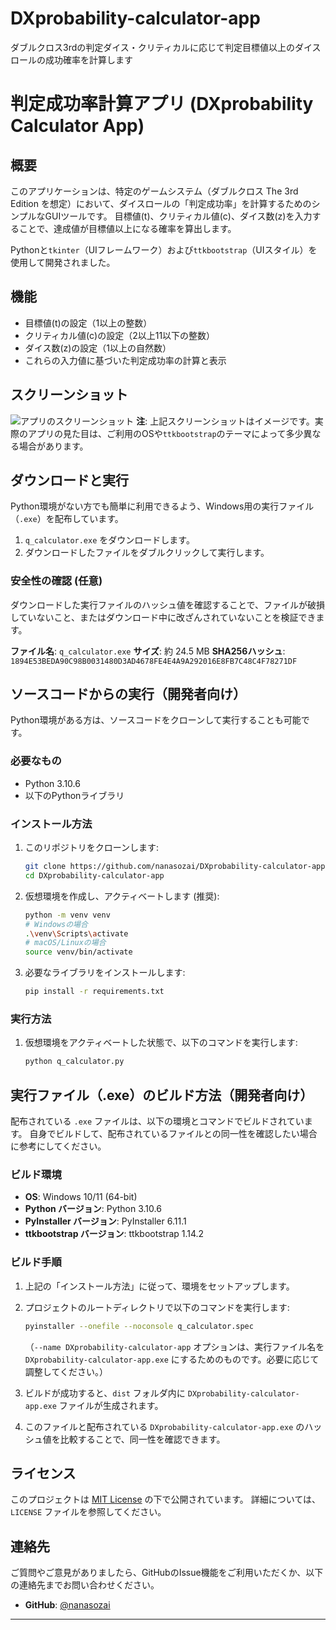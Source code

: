 # DXprobability-calculator-app
ダブルクロス3rdの判定ダイス・クリティカルに応じて判定目標値以上のダイスロールの成功確率を計算します

# 判定成功率計算アプリ (DXprobability Calculator App)

## 概要

このアプリケーションは、特定のゲームシステム（ダブルクロス The 3rd Edition を想定）において、ダイスロールの「判定成功率」を計算するためのシンプルなGUIツールです。
目標値(t)、クリティカル値(c)、ダイス数(z)を入力することで、達成値が目標値以上になる確率を算出します。

Pythonと`tkinter`（UIフレームワーク）および`ttkbootstrap`（UIスタイル）を使用して開発されました。

## 機能

-   目標値(t)の設定（1以上の整数）
-   クリティカル値(c)の設定（2以上11以下の整数）
-   ダイス数(z)の設定（1以上の自然数）
-   これらの入力値に基づいた判定成功率の計算と表示

## スクリーンショット

![アプリのスクリーンショット](https://github.com/user-attachments/assets/455c01cb-1b58-43f7-92cd-0de3a51c0d3e)
**注**: 上記スクリーンショットはイメージです。実際のアプリの見た目は、ご利用のOSや`ttkbootstrap`のテーマによって多少異なる場合があります。

## ダウンロードと実行

Python環境がない方でも簡単に利用できるよう、Windows用の実行ファイル（`.exe`）を配布しています。

1.  `q_calculator.exe` をダウンロードします。
2.  ダウンロードしたファイルをダブルクリックして実行します。

### 安全性の確認 (任意)

ダウンロードした実行ファイルのハッシュ値を確認することで、ファイルが破損していないこと、またはダウンロード中に改ざんされていないことを検証できます。

**ファイル名**: `q_calculator.exe`
**サイズ**: 約 24.5 MB
**SHA256ハッシュ**:
```1894E53BEDA90C98B0031480D3AD4678FE4E4A9A292016E8FB7C48C4F78271DF```


## ソースコードからの実行（開発者向け）

Python環境がある方は、ソースコードをクローンして実行することも可能です。

### 必要なもの

-   Python 3.10.6
-   以下のPythonライブラリ

### インストール方法

1.  このリポジトリをクローンします:
    ```bash
    git clone https://github.com/nanasozai/DXprobability-calculator-app.git
    cd DXprobability-calculator-app
    ```
2.  仮想環境を作成し、アクティベートします (推奨):
    ```bash
    python -m venv venv
    # Windowsの場合
    .\venv\Scripts\activate
    # macOS/Linuxの場合
    source venv/bin/activate
    ```
3.  必要なライブラリをインストールします:
    ```bash
    pip install -r requirements.txt
    ```

### 実行方法

1.  仮想環境をアクティベートした状態で、以下のコマンドを実行します:
    ```bash
    python q_calculator.py
    ```

## 実行ファイル（.exe）のビルド方法（開発者向け）

配布されている `.exe` ファイルは、以下の環境とコマンドでビルドされています。
自身でビルドして、配布されているファイルとの同一性を確認したい場合に参考にしてください。

### ビルド環境

-   **OS**: Windows 10/11 (64-bit)
-   **Python バージョン**: Python 3.10.6 
-   **PyInstaller バージョン**: PyInstaller 6.11.1
-   **ttkbootstrap バージョン**: ttkbootstrap 1.14.2


### ビルド手順

1.  上記の「インストール方法」に従って、環境をセットアップします。
2.  プロジェクトのルートディレクトリで以下のコマンドを実行します:
    ```bash
    pyinstaller --onefile --noconsole q_calculator.spec
    ```
    （`--name DXprobability-calculator-app` オプションは、実行ファイル名を `DXprobability-calculator-app.exe` にするためのものです。必要に応じて調整してください。）

3.  ビルドが成功すると、`dist` フォルダ内に `DXprobability-calculator-app.exe` ファイルが生成されます。
4.  このファイルと配布されている `DXprobability-calculator-app.exe` のハッシュ値を比較することで、同一性を確認できます。

## ライセンス

このプロジェクトは [MIT License](LICENSE) の下で公開されています。
詳細については、`LICENSE` ファイルを参照してください。

## 連絡先

ご質問やご意見がありましたら、GitHubのIssue機能をご利用いただくか、以下の連絡先までお問い合わせください。

-   **GitHub**: [@nanasozai](https://github.com/nanasozai)

---
